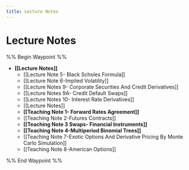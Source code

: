 ```yaml
---
title: Lecture Notes
---
```


# Lecture Notes

%% Begin Waypoint %%

- **[[Lecture Notes]]**
	- [[Lecture Note 5- Black Scholes Formula]]
	- [[Lecture Note 6-Implied Volatility]]
	- [[Lecture Notes 9- Corporate Securities And Credit Derivatives]]
	- [[Lecture Notes 9A- Credit Default Swaps]]
	- [[Lecture Notes 10- Interest Rate Derivatives]]
	- [[Lecture Notes]]
	- **[[Teaching Note 1- Forward Rates Agreement]]**
	- [[Teaching Note 2-Futures Contracts]]
	- **[[Teaching Note 3 Swaps- Financial Instruments]]**
	- **[[Teaching Note 4-Multiperiod Binomial Trees]]**
	- [[Teaching Note 7-Exotic Options And Derivative Pricing By Monte Carlo Simulation]]
	- [[Teaching Note 8-American Options]]

%% End Waypoint %%